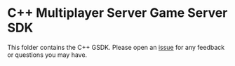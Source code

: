 # C++ Multiplayer Server Game Server SDK

This folder contains the C++ GSDK. Please open an [issue](https://github.com/PlayFab/gsdk/issues) for any feedback or questions you may have.